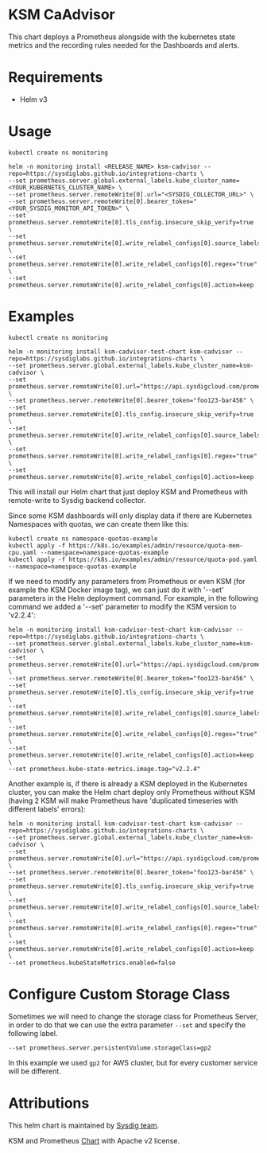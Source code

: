 # KSM CaAdvisor

This chart deploys a Prometheus alongside with the kubernetes state metrics and the recording rules needed for the Dashboards and alerts.

# Requirements
* Helm v3

# Usage
```
kubectl create ns monitoring
```

```
helm -n monitoring install <RELEASE_NAME> ksm-cadvisor --repo=https://sysdiglabs.github.io/integrations-charts \
--set prometheus.server.global.external_labels.kube_cluster_name=<YOUR_KUBERNETES_CLUSTER_NAME> \
--set prometheus.server.remoteWrite[0].url="<SYSDIG_COLLECTOR_URL>" \
--set prometheus.server.remoteWrite[0].bearer_token="<YOUR_SYSDIG_MONITOR_API_TOKEN>" \
--set prometheus.server.remoteWrite[0].tls_config.insecure_skip_verify=true \
--set prometheus.server.remoteWrite[0].write_relabel_configs[0].source_labels[0]=remote_write \
--set prometheus.server.remoteWrite[0].write_relabel_configs[0].regex="true" \
--set prometheus.server.remoteWrite[0].write_relabel_configs[0].action=keep
```

# Examples

```
kubectl create ns monitoring

helm -n monitoring install ksm-cadvisor-test-chart ksm-cadvisor --repo=https://sysdiglabs.github.io/integrations-charts \
--set prometheus.server.global.external_labels.kube_cluster_name=ksm-cadvisor \
--set prometheus.server.remoteWrite[0].url="https://api.sysdigcloud.com/prometheus/remote/write" \
--set prometheus.server.remoteWrite[0].bearer_token="foo123-bar456" \
--set prometheus.server.remoteWrite[0].tls_config.insecure_skip_verify=true \
--set prometheus.server.remoteWrite[0].write_relabel_configs[0].source_labels[0]=remote_write \
--set prometheus.server.remoteWrite[0].write_relabel_configs[0].regex="true" \
--set prometheus.server.remoteWrite[0].write_relabel_configs[0].action=keep
```

This will install our Helm chart that just deploy KSM and Prometheus with remote-write to Sysdig backend collector.

Since some KSM dashboards will only display data if there are Kubernetes Namespaces with quotas, we can create them like this:
```
kubectl create ns namespace-quotas-example
kubectl apply -f https://k8s.io/examples/admin/resource/quota-mem-cpu.yaml --namespace=namespace-quotas-example
kubectl apply -f https://k8s.io/examples/admin/resource/quota-pod.yaml --namespace=namespace-quotas-example
```

If we need to modify any parameters from Prometheus or even KSM (for example the KSM Docker image tag), we can just do it with '--set' parameters in the Helm deployment command.
For example, in the following command we added a '--set' parameter to modify the KSM version to 'v2.2.4':
```
helm -n monitoring install ksm-cadvisor-test-chart ksm-cadvisor --repo=https://sysdiglabs.github.io/integrations-charts \
--set prometheus.server.global.external_labels.kube_cluster_name=ksm-cadvisor \
--set prometheus.server.remoteWrite[0].url="https://api.sysdigcloud.com/prometheus/remote/write" \
--set prometheus.server.remoteWrite[0].bearer_token="foo123-bar456" \
--set prometheus.server.remoteWrite[0].tls_config.insecure_skip_verify=true \
--set prometheus.server.remoteWrite[0].write_relabel_configs[0].source_labels[0]=remote_write \
--set prometheus.server.remoteWrite[0].write_relabel_configs[0].regex="true" \
--set prometheus.server.remoteWrite[0].write_relabel_configs[0].action=keep \
--set prometheus.kube-state-metrics.image.tag="v2.2.4"
```

Another example is, if there is already a KSM deployed in the Kubernetes cluster, you can make the Helm chart deploy only Prometheus without KSM (having 2 KSM will make Prometheus have 'duplicated timeseries with different labels' errors):
```
helm -n monitoring install ksm-cadvisor-test-chart ksm-cadvisor --repo=https://sysdiglabs.github.io/integrations-charts \
--set prometheus.server.global.external_labels.kube_cluster_name=ksm-cadvisor \
--set prometheus.server.remoteWrite[0].url="https://api.sysdigcloud.com/prometheus/remote/write" \
--set prometheus.server.remoteWrite[0].bearer_token="foo123-bar456" \
--set prometheus.server.remoteWrite[0].tls_config.insecure_skip_verify=true \
--set prometheus.server.remoteWrite[0].write_relabel_configs[0].source_labels[0]=remote_write \
--set prometheus.server.remoteWrite[0].write_relabel_configs[0].regex="true" \
--set prometheus.server.remoteWrite[0].write_relabel_configs[0].action=keep \
--set prometheus.kubeStateMetrics.enabled=false
```

# Configure Custom Storage Class

Sometimes we will need to change the storage class for Prometheus Server, in order to do that we can use the extra parameter `--set` and specify the following label.

`--set prometheus.server.persistentVolume.storageClass=gp2`

In this example we used `gp2` for AWS cluster, but for every customer service will be different.

# Attributions
This helm chart is maintained by [Sysdig team](https://sysdig.com/).

KSM and Prometheus [Chart](https://github.com/prometheus-community/helm-charts) with Apache v2 license.